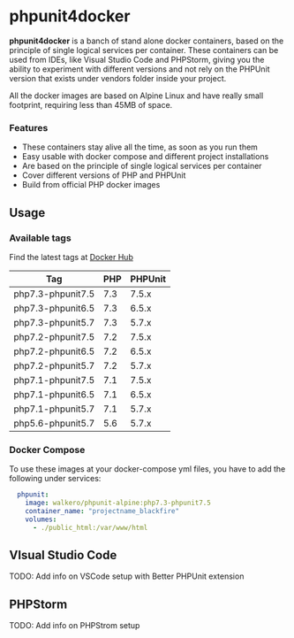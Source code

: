 # phpunit4docker
**phpunit4docker** is a banch of stand alone docker containers, based on the principle of single logical services per container. These containers can be used from IDEs, like Visual Studio Code and PHPStorm, giving you the ability to experiment with different versions and not rely on the PHPUnit version that exists under vendors folder inside your project.

All the docker images are based on Alpine Linux and have really small footprint, requiring less than 45MB of space.

### Features
- These containers stay alive all the time, as soon as you run them
- Easy usable with docker compose and different project installations
- Are based on the principle of single logical services per container
- Cover different versions of PHP and PHPUnit
- Build from official PHP docker images


## Usage
### Available tags

Find the latest tags at [Docker Hub](https://hub.docker.com/r/walkero/phpunit-alpine/tags)

| Tag                  | PHP    | PHPUnit  |
| -------------------- | ------ | -------- | 
| php7.3-phpunit7.5    | 7.3    | 7.5.x    |
| php7.3-phpunit6.5    | 7.3    | 6.5.x    |
| php7.3-phpunit5.7    | 7.3    | 5.7.x    |
| php7.2-phpunit7.5    | 7.2    | 7.5.x    |
| php7.2-phpunit6.5    | 7.2    | 6.5.x    |
| php7.2-phpunit5.7    | 7.2    | 5.7.x    |
| php7.1-phpunit7.5    | 7.1    | 7.5.x    |
| php7.1-phpunit6.5    | 7.1    | 6.5.x    |
| php7.1-phpunit5.7    | 7.1    | 5.7.x    |
| php5.6-phpunit5.7    | 5.6    | 5.7.x    |

### Docker Compose
To use these images at your docker-compose yml files, you have to add the following under services:
```yaml
  phpunit:
    image: walkero/phpunit-alpine:php7.3-phpunit7.5
    container_name: "projectname_blackfire"
    volumes:
      - ./public_html:/var/www/html 
```

## VIsual Studio Code

TODO: Add info on VSCode setup with Better PHPUnit extension

## PHPStorm

TODO: Add info on PHPStrom setup
